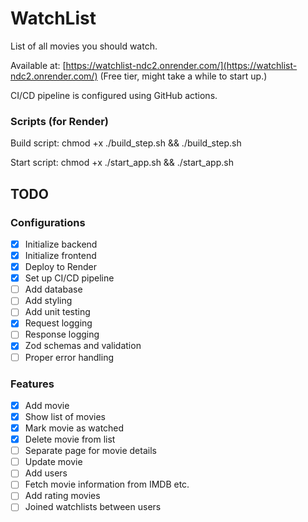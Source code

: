 # WatchList

List of all movies you should watch.

Available at: [https://watchlist-ndc2.onrender.com/](https://watchlist-ndc2.onrender.com/) (Free tier, might take a while to start up.)

CI/CD pipeline is configured using GitHub actions.

### Scripts (for Render)

Build script: chmod +x ./build_step.sh && ./build_step.sh

Start script: chmod +x ./start_app.sh && ./start_app.sh

## TODO

### Configurations

- [x] Initialize backend
- [x] Initialize frontend
- [x] Deploy to Render
- [x] Set up CI/CD pipeline
- [ ] Add database
- [ ] Add styling
- [ ] Add unit testing
- [x] Request logging
- [ ] Response logging
- [x] Zod schemas and validation
- [ ] Proper error handling

### Features

- [x] Add movie
- [x] Show list of movies
- [x] Mark movie as watched
- [x] Delete movie from list
- [ ] Separate page for movie details
- [ ] Update movie
- [ ] Add users
- [ ] Fetch movie information from IMDB etc.
- [ ] Add rating movies
- [ ] Joined watchlists between users
